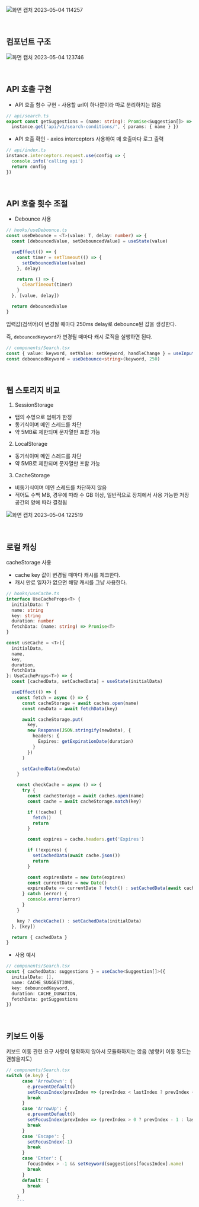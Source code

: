 ![화면 캡처 2023-05-04 114257](https://user-images.githubusercontent.com/22536999/236099790-205e00e4-d075-4101-b7b9-49250f455e1c.png)

<br />

## 컴포넌트 구조

![화면 캡처 2023-05-04 123746](https://user-images.githubusercontent.com/22536999/236107541-1567fc3b-d107-442e-8d25-15ee25b292bf.png)

<br />

## API 호출 구현

- API 호출 함수 구현 - 사용할 url이 하나뿐이라 따로 분리하지는 않음

```ts
// api/search.ts
export const getSuggestions = (name: string): Promise<Suggestion[]> =>
  instance.get('api/v1/search-conditions/', { params: { name } })
```

- API 호출 확인 - axios interceptors 사용하여 매 호출마다 로그 출력

```ts
// api/index.ts
instance.interceptors.request.use(config => {
  console.info('calling api')
  return config
})
```

<br />

## API 호출 횟수 조절

- Debounce 사용

```ts
// hooks/useDebounce.ts
const useDebounce = <T>(value: T, delay: number) => {
  const [debouncedValue, setDebouncedValue] = useState(value)

  useEffect(() => {
    const timer = setTimeout(() => {
      setDebouncedValue(value)
    }, delay)

    return () => {
      clearTimeout(timer)
    }
  }, [value, delay])

  return debouncedValue
}
```

입력값(검색어)이 변경될 때마다 250ms delay로 debounce된 값을 생성한다.

즉, `debouncedKeyword`가 변경될 때마다 캐시 로직을 실행하면 된다.

```ts
// components/Search.tsx
const { value: keyword, setValue: setKeyword, handleChange } = useInput('')
const debouncedKeyword = useDebounce<string>(keyword, 250)
```

<br />

## 웹 스토리지 비교

1. SessionStorage

- 탭의 수명으로 범위가 한정
- 동기식이며 메인 스레드를 차단
- 약 5MB로 제한되며 문자열만 포함 가능

2. LocalStorage

- 동기식이며 메인 스레드를 차단
- 약 5MB로 제한되며 문자열만 포함 가능

3. CacheStorage

- 비동기식이며 메인 스레드를 차단하지 않음
- 적어도 수백 MB, 경우에 따라 수 GB 이상, 일반적으로 장치에서 사용 가능한 저장 공간의 양에 따라 결정됨

![화면 캡처 2023-05-04 122519](https://user-images.githubusercontent.com/22536999/236106153-07748122-1832-41a1-b4d9-55cb6a501515.png)

<br />

## 로컬 캐싱

cacheStorage 사용

- cache key 값이 변경될 때마다 캐시를 체크한다.
- 캐시 만료 일자가 없으면 해당 캐시를 그냥 사용한다.

```ts
// hooks/useCache.ts
interface UseCacheProps<T> {
  initialData: T
  name: string
  key: string
  duration: number
  fetchData: (name: string) => Promise<T>
}

const useCache = <T>({
  initialData,
  name,
  key,
  duration,
  fetchData
}: UseCacheProps<T>) => {
  const [cachedData, setCachedData] = useState(initialData)

  useEffect(() => {
    const fetch = async () => {
      const cacheStorage = await caches.open(name)
      const newData = await fetchData(key)

      await cacheStorage.put(
        key,
        new Response(JSON.stringify(newData), {
          headers: {
            Expires: getExpirationDate(duration)
          }
        })
      )

      setCachedData(newData)
    }

    const checkCache = async () => {
      try {
        const cacheStorage = await caches.open(name)
        const cache = await cacheStorage.match(key)

        if (!cache) {
          fetch()
          return
        }

        const expires = cache.headers.get('Expires')

        if (!expires) {
          setCachedData(await cache.json())
          return
        }

        const expiresDate = new Date(expires)
        const currentDate = new Date()
        expiresDate <= currentDate ? fetch() : setCachedData(await cache.json())
      } catch (error) {
        console.error(error)
      }
    }

    key ? checkCache() : setCachedData(initialData)
  }, [key])

  return { cachedData }
}
```

- 사용 예시

```ts
// components/Search.tsx
const { cachedData: suggestions } = useCache<Suggestion[]>({
  initialData: [],
  name: CACHE_SUGGESTIONS,
  key: debouncedKeyword,
  duration: CACHE_DURATION,
  fetchData: getSuggestions
})
```

<br />

## 키보드 이동

키보드 이동 관련 요구 사항이 명확하지 않아서 모듈화하지는 않음 (방향키 이동 정도는 괜찮을지도)

````ts
// components/Search.tsx
switch (e.key) {
      case 'ArrowDown': {
        e.preventDefault()
        setFocusIndex(prevIndex => (prevIndex < lastIndex ? prevIndex + 1 : 0))
        break
      }
      case 'ArrowUp': {
        e.preventDefault()
        setFocusIndex(prevIndex => (prevIndex > 0 ? prevIndex - 1 : lastIndex))
        break
      }
      case 'Escape': {
        setFocusIndex(-1)
        break
      }
      case 'Enter': {
        focusIndex > -1 && setKeyword(suggestions[focusIndex].name)
        break
      }
      default: {
        break
      }
    }
    ```
````
